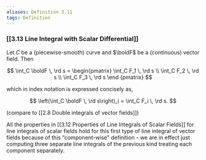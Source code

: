 ```yaml
---
aliases: Definition 3.11
tags: Definition
---
```


### [[3.13 Line Integral with Scalar Differential]]

Let $C$ be a (piecewise-smooth) curve and $\boldF$ be a (continuous) vector field. Then

$$
\int_C \boldF \, \rd s = \begin{pmatrix}
\int_C F_1 \, \rd s \\
\int_C F_2 \, \rd s \\
\int_C F_3 \, \rd s
\end {pmatrix}
$$

which in index notation is expressed concisely as,

$$
\left(\int_C \boldF \, \rd s\right)_i = \int_C F_i \, \rd s.
$$

(compare to [[2.8 Double integrals of vector fields]])

All the properties in [[3.12 Properties of Line Integrals of Scalar Fields]] for line integrals of scalar fields hold for this first type of line integral of vector fields because of this “component-wise" definition - we are in effect just computing three separate line integrals of the previous kind treating each component separately.